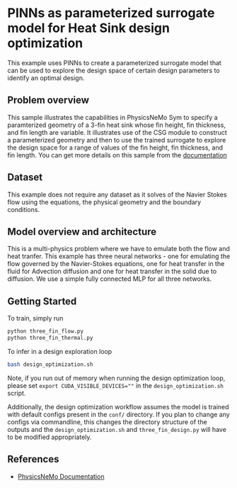 # PINNs as parameterized surrogate model for Heat Sink design optimization

This example uses PINNs to create a parameterized surrogate model that can be used to explore the design space of certain design parameters to identify an optimal design.

## Problem overview

This sample illustrates the capabilities in PhysicsNeMo Sym to specify a paramterized geometry of a 3-fin heat sink whose fin height, fin thickness, and fin length are variable. It illustrates use of the CSG module to construct a parameterized geometry and then to use the trained surrogate to explore the design space for a range of values of the fin height, fin thickness, and fin length.
You can get more details on this sample from the [documentation](https://docs.nvidia.com/deeplearning/physicsnemo/physicsnemo-sym/user_guide/advanced/parametrized_simulations.html)

## Dataset

This example does not require any dataset as it solves of the Navier Stokes flow using the equations, the physical geometry and the boundary conditions.

## Model overview and architecture

This is a multi-physics problem where we have to emulate both the flow and heat tranfer. This example has three neural networks - one for emulating the flow governed by the Navier-Stokes equations, one for heat transfer in the fluid for Advection diffusion and one for heat transfer in the solid due to diffusion. We use a simple fully connected MLP for all three networks.

## Getting Started

To train, simply run

```bash
python three_fin_flow.py
python three_fin_thermal.py
```

To infer in a design exploration loop

```bash
bash design_optimization.sh
```

Note, if you run out of memory when running the design optimization loop, please
set `export CUDA_VISIBLE_DEVICES=""` in the `design_optimization.sh` script.

Additionally, the design optimization workflow assumes the model is trained with
default configs present in the `conf/` directory. If you plan to change any configs
via commandline, this changes the directory structure of the outputs and the
`design_optimization.sh` and `three_fin_design.py` will have to be modified appropriately.

## References

- [PhysicsNeMo Documentation](https://docs.nvidia.com/deeplearning/physicsnemo/physicsnemo-sym/user_guide/advanced/parametrized_simulations.html)
